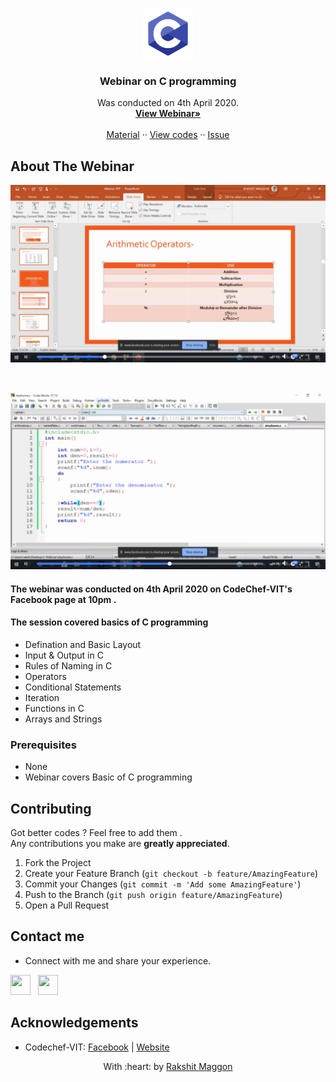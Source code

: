 
<br />
<p align="center">
  <a href="#">
    <img src="readme_img/logo.png" alt="Logo" width="80" height="80">
  </a>

  <h3 align="center">Webinar on C programming</h3>

  <p align="center">
    Was conducted on 4th April 2020.
    <br />
    <a href="https://www.facebook.com/codechefvit/videos/1334681746919673/"><strong>View Webinar»</strong></a>
    <br />
    <br />
    <a href="https://github.com/rmaggon6/Webinar_on_cprog/tree/master/Reference%20Material">Material</a>
    ··
    <a href="https://github.com/rmaggon6/Webinar_on_cprog/tree/master/Codes">View codes</a>
    ··
    <a href="https://github.com/rmaggon6/Webinar_on_cprog/issues">Issue</a>
  </p>
</p>


<!-- ABOUT THE PROJECT -->
## About The Webinar 

<p align="center"> 
    <img src="readme_img/ss1.png"  width="1000">
</p>
</br>
<p align="center"> 
    <img src="readme_img/ss2.png"  width="1000">
</p>

####  The webinar was conducted on 4th April 2020 on CodeChef-VIT's Facebook page at 10pm .</br>
#### The session covered basics of C programming 
- Defination and Basic Layout </br>
- Input & Output in C 
- Rules of Naming in C
- Operators
- Conditional  Statements 
- Iteration 
- Functions in C
- Arrays and Strings 
  





### Prerequisites
- None</br>
- Webinar covers Basic of C programming 


<!-- CONTRIBUTING -->
## Contributing
Got better codes ?  Feel free to add them . </br>
Any contributions you make are **greatly appreciated**.

1. Fork the Project
2. Create your Feature Branch (`git checkout -b feature/AmazingFeature`)
3. Commit your Changes (`git commit -m 'Add some AmazingFeature'`)
4. Push to the Branch (`git push origin feature/AmazingFeature`)
5. Open a Pull Request


## Contact me 

-  Connect with me and share your experience.


<a href="https://www.facebook.com/rakshit.maggon.56" target="_blank"><img height="32" width="32" src="https://cdn.jsdelivr.net/npm/simple-icons@latest/icons/facebook.svg" /></a> &nbsp;&nbsp;<a href="https://www.linkedin.com/in/rakshit-maggon" target="_blank"><img height="32" width="32" src="https://cdnjs.cloudflare.com/ajax/libs/ionicons/4.5.6/collection/build/ionicons/svg/logo-linkedin.svg" /></a> &nbsp;&nbsp;

## Acknowledgements
- Codechef-VIT: [Facebook](https://www.facebook.com/codechefvit) | [Website](https://www.codechefvit.com/) 


<p align="center">
	With :heart: by <a href="https://rakshit.netlify.app/" target="_blank">Rakshit Maggon</a>
</p>

